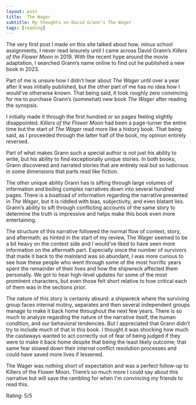 ```yaml
---
layout: post
title:  The Wager
subtitle: My thoughts on David Grann’s The Wager
tags: [reading]
---
```

The very first post I made on this site talked about how, minus school assignments, I never read leisurely until I came across David Grann’s *Killers of the Flower Moon* in 2019. With the recent hype around the movie adaptation, I searched Grann’s name online to find out he published a new book in 2023. 

Part of me is unsure how I didn’t hear about *The Wager* until over a year after it was initially published, but the other part of me has no idea how I would’ve otherwise known. That being said, it took roughly zero convincing for me to purchase Grann’s (somewhat) new book *The Wager* after reading the synopsis. 

I initially made it through the first hundred or so pages feeling slightly disappointed. *Killers of the Flower Moon* had been a page-turner the entire time but the start of *The Wager* read more like a history book. That being said, as I proceeded through the latter half of the book, my opinion entirely reversed.

Part of what makes Grann such a special author is not just his ability to write, but his ability to find exceptionally unique stories. In both books, Grann discovered and narrated stories that are entirely real but so ludicrous in some dimensions that parts read like fiction. 

The other unique ability Grann has is sifting through large volumes of information and boiling complex narratives down into several hundred pages. There is a boatload of information regarding the narrative presented in *The Wager*, but it is riddled with bias, subjectivity, and even blatant lies. Grann’s ability to sift through conflicting accounts of the same story to determine the truth is impressive and helps make this book even more entertaining.

The structure of this narrative followed the normal flow of context, story, and aftermath; as hinted in the start of my review, The Wager seemed to be a bit heavy on the context side and I would’ve liked to have seen more information on the aftermath part. Especially since the number of survivors that made it back to the mainland was so abundant, I was more curious to see how these people who went through some of the most horrific years spent the remainder of their lives and how the shipwreck affected them personally. We got to hear high-level updates for some of the most prominent characters, but even those felt short relative to how critical each of them was in the sections prior.

The nature of this story is certainly absurd: a shipwreck where the surviving group faces internal mutiny, separates and then several independent groups manage to make it back home throughout the next few years. There is so much to analyze regarding the nature of the narrative itself, the human condition, and our behavioral tendencies. But I appreciated that Grann didn’t try to include much of that in this book. I thought it was shocking how much the castaways wanted to act correctly out of fear of being judged if they were to make it back home despite that being the least likely outcome; that same fear slowed down their internal conflict resolution processes and could have saved more lives if lessened. 

The Wager was nothing short of expectation and was a perfect follow-up to Killers of the Flower Moon. There’s so much more I could say about this narrative but will save the rambling for when I'm convincing my friends to read this.

Rating: 5/5 

